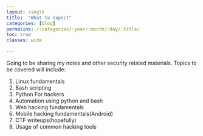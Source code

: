 ```yaml
---
layout: single
title:  "What to expect"
categories: [blog]
permalink: /:categories/:year/:month/:day/:title/
toc: true
classes: wide

---
```


Going to be sharing my notes and other security related materials.
Topics to be covered will include:


1.   Linux fundamentals
1.   Bash scripting
1.   Python For hackers
1.   Automation using python and bash
1.   Web hacking fundamentals
1.   Mobile hacking fundamentals(Android)
1.   CTF writeups(hopefully)
1.   Usage of common hacking tools



